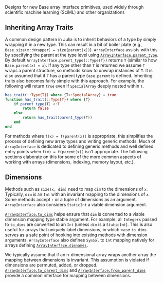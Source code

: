 Designs for new Base array interface primitives, used widely through scientific machine learning (SciML) and other organizations

## Inheriting Array Traits

A common design pattern in Julia is to inherit behaviors of a type by simply wrapping it in a new type.
This can result in a bit of boiler plate (e.g., `Base.size(x::Wrapper) = size(parent(x))`).
`ArrayInterface` assists with this by specifying the parent at the type level using [`ArrayInterface.parent_type`](@ref).
By default `ArrayInterface.parent_type(::Type{T})` returns `T` (similar to how `Base.parent(x) = x`).
If any type other than `T` is returned we assume `T` wraps a parent structure, so methods know to unwrap instances of `T`.
It is also assumed that if `T` has a parent type `Base.parent` is defined.
Inheriting traits also becomes fairly simple with this approach.
For example, the following will return `true` even if `SpecialArray` deeply nested within `T`.

```julia
has_trait(::Type{T}) where {T<:SpecialArray} = true
function has_trait(::Type{T}) where {T}
    if parent_type(T) <:T
        return false
    else
        return has_trait(parent_type(T))
    end
end
```

For methods where `f(x) = f(parent(x))` is appropriate, this simplifies the process of defining new array types and writing generic methods.
Much of `ArrayInterface` is dedicated to defining generic methods and well defined entry points when `f(x) = f(parent(x))` isn't appropriate.
The following sections elaborate on this for some of the more common aspects of working with arrays (dimensions, indexing, memory layout, etc.).

## Dimensions

Methods such as `size(x, dim)` need to map `dim` to the dimensions of `x`.
Typically, `dim` is an `Int` with an invariant mapping to the dimensions of `x`.
Some methods accept `:` or a tuple of dimensions as an argument.
`ArrayInterface` also considers `StaticInt` a viable dimension argument.

[`ArrayInterface.to_dims`](@ref) helps ensure that `dim` is converted to a viable dimension mapping type stable argument.
For example, all `Integers` passed to `to_dims` are converted to an `Int` (unless `dim` is a `StaticInt`).
This is also useful for arrays that uniquely label dimensions, in which case `to_dims` serves as a safe point of hooking into existing methods with dimension arguments.
`ArrayInterface` also defines `Symbol` to `Int` mapping natively for arrays defining [`ArrayInterface.dimnames`](@ref).

We typically assume that if an n-dimensional array wraps another array the mapping between dimensions is invariant.
This assumption is violated if dimensions are permuted, added, or dropped.
[`ArrayInterface.to_parent_dims`](@ref) and [`ArrayInterface.from_parent_dims`](@ref) provide a common interface for mapping between dimensions.



